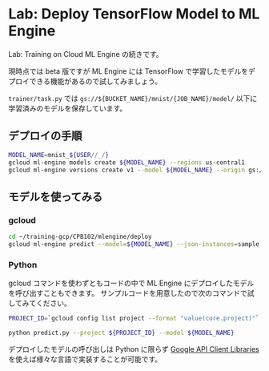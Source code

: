 # Lab: Deploy TensorFlow Model to ML Engine

Lab: Training on Cloud ML Engine の続きです。

現時点では beta 版ですが ML Engine には TensorFlow で学習したモデルをデプロイできる機能があるので試してみましょう。

`trainer/task.py` では `gs://${BUCKET_NAME}/mnist/{JOB_NAME}/model/` 以下に学習済みのモデルを保存しています。

## デプロイの手順

```sh
MODEL_NAME=mnist_${USER//_/}
gcloud ml-engine models create ${MODEL_NAME} --regions us-central1
gcloud ml-engine versions create v1 --model ${MODEL_NAME} --origin gs://${BUCKET_NAME}/mnist/${JOB_NAME}/model
```

## モデルを使ってみる

### gcloud

```sh
cd ~/training-gcp/CPB102/mlengine/deploy
gcloud ml-engine predict --model=${MODEL_NAME} --json-instances=sample.json
```

### Python

gcloud コマンドを使わずともコードの中で ML Engine にデプロイしたモデルを呼び出すこともできます。
サンプルコードを用意したので次のコマンドで試してみてください。

```sh
PROJECT_ID=`gcloud config list project --format "value(core.project)"`

python predict.py --project ${PROJECT_ID} --model ${MODEL_NAME}
```

デプロイしたモデルの呼び出しは Python に限らず [Google API Client Libraries](https://developers.google.com/api-client-library/) を使えば様々な言語で実装することが可能です。
